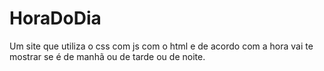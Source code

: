 # HoraDoDia
Um site que utiliza o css com js com o html e de acordo com a hora vai te mostrar se é de manhã ou de tarde ou de noite.
